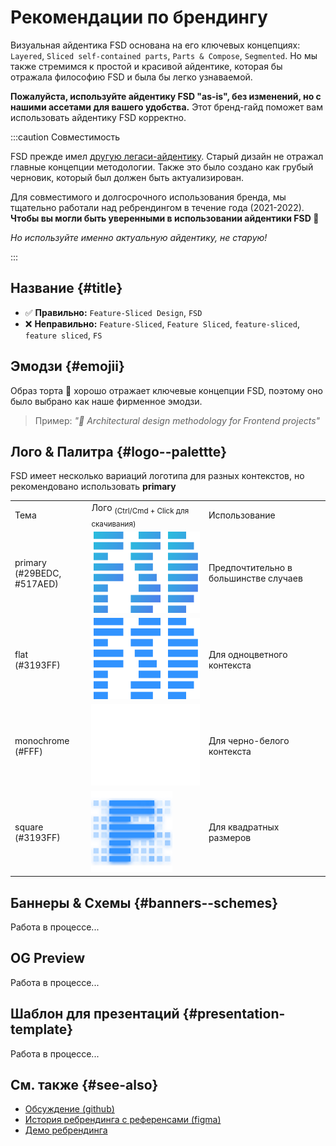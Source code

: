 # Рекомендации по брендингу

Визуальная айдентика FSD основана на его ключевых концепциях: `Layered`, `Sliced self-contained parts`, `Parts & Compose`, `Segmented`.
Но мы также стремимся к простой и красивой айдентике, которая бы отражала философию FSD и была бы легко узнаваемой.

**Пожалуйста, используйте айдентику FSD "as-is", без изменений, но с нашими ассетами для вашего удобства.** Этот бренд-гайд поможет вам использовать айдентику FSD корректно.

:::caution Совместимость

FSD прежде имел [другую легаси-айдентику](https://drive.google.com/drive/folders/11Y-3qZ_C9jOFoW2UbSp11YasOhw4yBdl?usp=sharing). Старый дизайн не отражал главные концепции методологии. Также это было создано как грубый черновик, который был должен быть актуализирован.

Для совместимого и долгосрочного использования бренда, мы тщательно работали над ребрендингом в течение года (2021-2022). **Чтобы вы могли быть уверенными в использовании айдентики FSD 🍰**

*Но используйте именно актуальную айдентику, не старую!*

:::

## Название {#title}

- ✅ **Правильно:** `Feature-Sliced Design`, `FSD`
- ❌ **Неправильно:** `Feature-Sliced`, `Feature Sliced`, `feature-sliced`, `feature sliced`, `FS`

## Эмодзи {#emojii}

Образ торта 🍰 хорошо отражает ключевые концепции FSD, поэтому оно было выбрано как наше фирменное эмодзи.

> Пример: *"🍰 Architectural design methodology for Frontend projects"*

## Лого & Палитра {#logo--palettte}

FSD имеет несколько вариаций логотипа для разных контекстов, но рекомендовано использовать **primary**

<!-- FIXME: refactor; use as Brand component for? -->
<!-- FIXME: Fix downloading -->

<table style={{ textAlign: "center" }}>
    <tr>
        <td>Тема</td>
        <td>Лого <sub style={{ color: "gray", display: "block" }}>(Ctrl/Cmd + Click для скачивания)</sub></td>
        <td>Использование</td>
    </tr>
    <tr>
        <td style={{ color: "#FFF", background: "linear-gradient(135deg, rgba(41,190,220,1) 0%, rgba(81,122,237,1) 100%)" }}>primary <br/> (#29BEDC, #517AED)</td>
        <td><a href="/img/brand/logo-primary.png" download><img src="/img/brand/logo-primary.png" height="130" alt="logo-primary" /></a></td>
        <td>Предпочтительно в большинстве случаев</td>
    </tr>
    <tr>
        <td style={{ color: "#FFF", background: "#3193FF" }}>flat <br/> (#3193FF)</td>
        <td><a href="/img/brand/logo-flat.png" download><img src="/img/brand/logo-flat.png" height="130" alt="logo-flat" /></a></td>
        <td>Для одноцветного контекста</td>
    </tr>
    <tr>
        <td style={{ color: "#000", background: "#FFF" }}>monochrome <br /> (#FFF)</td>
        <td style={{ color: "#000", background: "#242526" }}><a href="/img/brand/logo-monochrome.png" download><img src="/img/brand/logo-monochrome.png" height="130" alt="logo-monocrhome" /></a></td>
        <td>Для черно-белого контекста</td>
    </tr>
    <tr>
        <td style={{ color: "#FFF", background: "#3193FF" }}>square <br/> (#3193FF)</td>
        <td><a href="/img/brand/logo-square.png" download><img src="/img/brand/logo-square.png" height="130" alt="logo-square" /></a></td>
        <td>Для квадратных размеров</td>
    </tr>
</table>

## Баннеры & Схемы {#banners--schemes}

Работа в процессе...

## OG Preview

Работа в процессе...

## Шаблон для презентаций {#presentation-template}

Работа в процессе...

## См. также {#see-also}

- [Обсуждение (github)](https://github.com/feature-sliced/documentation/discussions/399)
- [История ребрендинга с референсами (figma)](https://www.figma.com/file/RPphccpoeasVB0lMpZwPVR/FSD-Brand?node-id=0%3A1)
- [Демо ребрендинга](https://rebrand-sliced.netlify.app/en/)
